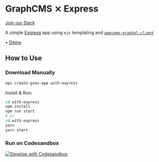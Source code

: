 # GraphCMS ⨯ Express

[Join our Slack](https://slack.graphcms.com)

A simple [Express](https://expressjs.com/) app using `ejs` templating and [`awesome-graphql-client`](https://github.com/lynxtaa/awesome-graphql-client)

• [Demo](https://graphcms-with-express.herokuapp.com)

## How to Use

### Download Manually

```bash
npx create-gcms-app with-express
```

Install & Run:

```bash
cd with-express
npm install
npm run start
# or
cd with-express
yarn
yarn start
```

### Run on Codesandbox

[![Develop with Codesandbox](https://codesandbox.io/static/img/play-codesandbox.svg)](https://codesandbox.io/s/github/OneGraph/graphcms-examples/tree/master/with-express)
